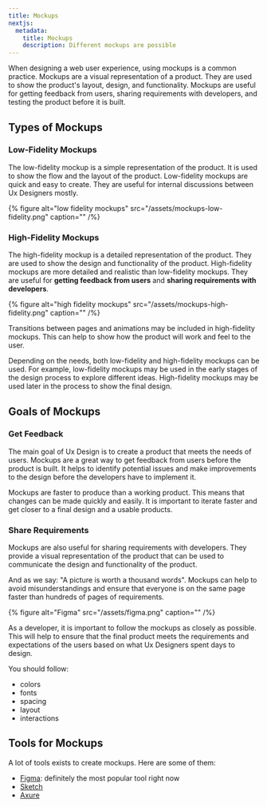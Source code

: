 ```yaml
---
title: Mockups
nextjs:
  metadata:
    title: Mockups
    description: Different mockups are possible
---
```


When designing a web user experience, using mockups is a common practice. Mockups are a visual representation of a product. They are used to show the product's layout, design, and functionality. Mockups are useful for getting feedback from users, sharing requirements with developers, and testing the product before it is built.

## Types of Mockups

### Low-Fidelity Mockups

The low-fidelity mockup is a simple representation of the product. It is used to show the flow and the layout of the product. Low-fidelity mockups are quick and easy to create. They are useful for internal discussions between Ux Designers mostly.

{% figure alt="low fidelity mockups" src="/assets/mockups-low-fidelity.png" caption="" /%}

### High-Fidelity Mockups

The high-fidelity mockup is a detailed representation of the product. They are used to show the design and functionality of the product. High-fidelity mockups are more detailed and realistic than low-fidelity mockups. They are useful for **getting feedback from users** and **sharing requirements with developers**.

{% figure alt="high fidelity mockups" src="/assets/mockups-high-fidelity.png" caption="" /%}

Transitions between pages and animations may be included in high-fidelity mockups. This can help to show how the product will work and feel to the user.

Depending on the needs, both low-fidelity and high-fidelity mockups can be used. For example, low-fidelity mockups may be used in the early stages of the design process to explore different ideas. High-fidelity mockups may be used later in the process to show the final design.

## Goals of Mockups

### Get Feedback

The main goal of Ux Design is to create a product that meets the needs of users. Mockups are a great way to get feedback from users before the product is built.
It helps to identify potential issues and make improvements to the design before the developers have to implement it.

Mockups are faster to produce than a working product. This means that changes can be made quickly and easily. It is important to iterate faster and get closer to a final design and a usable products.

### Share Requirements

Mockups are also useful for sharing requirements with developers. They provide a visual representation of the product that can be used to communicate the design and functionality of the product.

And as we say: "A picture is worth a thousand words". Mockups can help to avoid misunderstandings and ensure that everyone is on the same page faster than hundreds of pages of requirements.

{% figure alt="Figma" src="/assets/figma.png" caption="" /%}

As a developer, it is important to follow the mockups as closely as possible. This will help to ensure that the final product meets the requirements and expectations of the users based on what Ux Designers spent days to design.

You should follow:

- colors
- fonts
- spacing
- layout
- interactions

## Tools for Mockups

A lot of tools exists to create mockups. Here are some of them:

- [Figma](https://www.figma.com/): definitely the most popular tool right now
- [Sketch](https://www.sketch.com/)
- [Axure](https://www.axure.com/)
